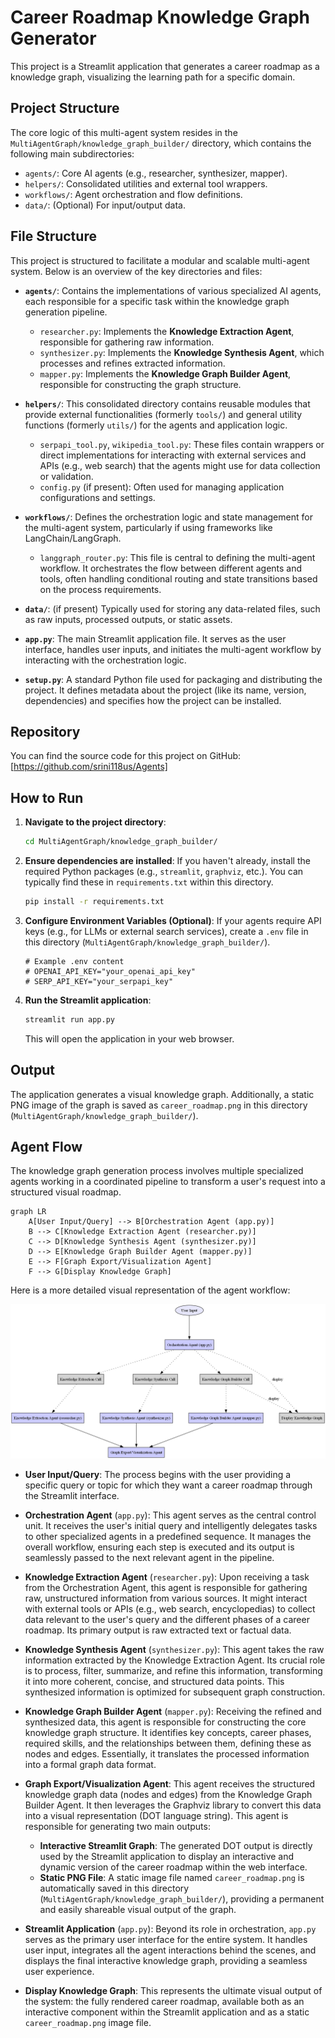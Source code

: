 # Career Roadmap Knowledge Graph Generator

This project is a Streamlit application that generates a career roadmap as a knowledge graph, visualizing the learning path for a specific domain.

## Project Structure

The core logic of this multi-agent system resides in the `MultiAgentGraph/knowledge_graph_builder/` directory, which contains the following main subdirectories:

*   `agents/`: Core AI agents (e.g., researcher, synthesizer, mapper).
*   `helpers/`: Consolidated utilities and external tool wrappers.
*   `workflows/`: Agent orchestration and flow definitions.
*   `data/`: (Optional) For input/output data.

## File Structure

This project is structured to facilitate a modular and scalable multi-agent system. Below is an overview of the key directories and files:

*   **`agents/`**: Contains the implementations of various specialized AI agents, each responsible for a specific task within the knowledge graph generation pipeline.
    *   `researcher.py`: Implements the **Knowledge Extraction Agent**, responsible for gathering raw information.
    *   `synthesizer.py`: Implements the **Knowledge Synthesis Agent**, which processes and refines extracted information.
    *   `mapper.py`: Implements the **Knowledge Graph Builder Agent**, responsible for constructing the graph structure.

*   **`helpers/`**: This consolidated directory contains reusable modules that provide external functionalities (formerly `tools/`) and general utility functions (formerly `utils/`) for the agents and application logic.
    *   `serpapi_tool.py`, `wikipedia_tool.py`: These files contain wrappers or direct implementations for interacting with external services and APIs (e.g., web search) that the agents might use for data collection or validation.
    *   `config.py` (if present): Often used for managing application configurations and settings.

*   **`workflows/`**: Defines the orchestration logic and state management for the multi-agent system, particularly if using frameworks like LangChain/LangGraph.
    *   `langgraph_router.py`: This file is central to defining the multi-agent workflow. It orchestrates the flow between different agents and tools, often handling conditional routing and state transitions based on the process requirements.

*   **`data/`**: (if present) Typically used for storing any data-related files, such as raw inputs, processed outputs, or static assets.

*   **`app.py`**: The main Streamlit application file. It serves as the user interface, handles user inputs, and initiates the multi-agent workflow by interacting with the orchestration logic.

*   **`setup.py`**: A standard Python file used for packaging and distributing the project. It defines metadata about the project (like its name, version, dependencies) and specifies how the project can be installed.

## Repository

You can find the source code for this project on GitHub:
[https://github.com/srini118us/Agents]

## How to Run

1.  **Navigate to the project directory**:
    ```bash
    cd MultiAgentGraph/knowledge_graph_builder/
    ```
2.  **Ensure dependencies are installed**:
    If you haven't already, install the required Python packages (e.g., `streamlit`, `graphviz`, etc.). You can typically find these in `requirements.txt` within this directory.
    ```bash
    pip install -r requirements.txt
    ```
3.  **Configure Environment Variables (Optional)**:
    If your agents require API keys (e.g., for LLMs or external search services), create a `.env` file in this directory (`MultiAgentGraph/knowledge_graph_builder/`).
    ```
    # Example .env content
    # OPENAI_API_KEY="your_openai_api_key"
    # SERP_API_KEY="your_serpapi_key"
    ```
4.  **Run the Streamlit application**:
    ```bash
    streamlit run app.py
    ```
    This will open the application in your web browser.

## Output

The application generates a visual knowledge graph. Additionally, a static PNG image of the graph is saved as `career_roadmap.png` in this directory (`MultiAgentGraph/knowledge_graph_builder/`).

## Agent Flow

The knowledge graph generation process involves multiple specialized agents working in a coordinated pipeline to transform a user's request into a structured visual roadmap.

```mermaid
graph LR
    A[User Input/Query] --> B[Orchestration Agent (app.py)]
    B --> C[Knowledge Extraction Agent (researcher.py)]
    C --> D[Knowledge Synthesis Agent (synthesizer.py)]
    D --> E[Knowledge Graph Builder Agent (mapper.py)]
    E --> F[Graph Export/Visualization Agent]
    F --> G[Display Knowledge Graph]
```

Here is a more detailed visual representation of the agent workflow:

![Agent Flow Diagram](career_roadmap_agent_flow.png)

*   **User Input/Query**: The process begins with the user providing a specific query or topic for which they want a career roadmap through the Streamlit interface.

*   **Orchestration Agent** (`app.py`): This agent serves as the central control unit. It receives the user's initial query and intelligently delegates tasks to other specialized agents in a predefined sequence. It manages the overall workflow, ensuring each step is executed and its output is seamlessly passed to the next relevant agent in the pipeline.

*   **Knowledge Extraction Agent** (`researcher.py`): Upon receiving a task from the Orchestration Agent, this agent is responsible for gathering raw, unstructured information from various sources. It might interact with external tools or APIs (e.g., web search, encyclopedias) to collect data relevant to the user's query and the different phases of a career roadmap. Its primary output is raw extracted text or factual data.

*   **Knowledge Synthesis Agent** (`synthesizer.py`): This agent takes the raw information extracted by the Knowledge Extraction Agent. Its crucial role is to process, filter, summarize, and refine this information, transforming it into more coherent, concise, and structured data points. This synthesized information is optimized for subsequent graph construction.

*   **Knowledge Graph Builder Agent** (`mapper.py`): Receiving the refined and synthesized data, this agent is responsible for constructing the core knowledge graph structure. It identifies key concepts, career phases, required skills, and the relationships between them, defining these as nodes and edges. Essentially, it translates the processed information into a formal graph data format.

*   **Graph Export/Visualization Agent**: This agent receives the structured knowledge graph data (nodes and edges) from the Knowledge Graph Builder Agent. It then leverages the Graphviz library to convert this data into a visual representation (DOT language string). This agent is responsible for generating two main outputs:
    *   **Interactive Streamlit Graph**: The generated DOT output is directly used by the Streamlit application to display an interactive and dynamic version of the career roadmap within the web interface.
    *   **Static PNG File**: A static image file named `career_roadmap.png` is automatically saved in this directory (`MultiAgentGraph/knowledge_graph_builder/`), providing a permanent and easily shareable visual output of the graph.

*   **Streamlit Application** (`app.py`): Beyond its role in orchestration, `app.py` serves as the primary user interface for the entire system. It handles user input, integrates all the agent interactions behind the scenes, and displays the final interactive knowledge graph, providing a seamless user experience.

*   **Display Knowledge Graph**: This represents the ultimate visual output of the system: the fully rendered career roadmap, available both as an interactive component within the Streamlit application and as a static `career_roadmap.png` image file.
